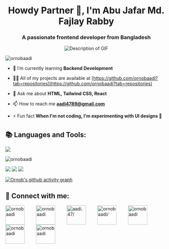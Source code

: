 
<h1 align="center">Howdy Partner 👋, I'm Abu Jafar Md. Fajlay Rabby</h1>
<h3 align="center">A passionate frontend developer from Bangladesh</h3>

<p align="center">
  <img src="https://user-images.githubusercontent.com/74038190/212750672-2f3f2b50-c84f-4ed8-a60a-849ae69ff9df.gif" alt="Description of GIF">
</p>


<p align="left"> <img src="https://komarev.com/ghpvc/?username=ornobaadi&label=Profile%20views&color=0e75b6&style=flat" alt="ornobaadi" /> </p>

- 🌱 I’m currently learning **Backend Development**

- 👨‍💻 All of my projects are available at [https://github.com/ornobaadi?tab=repositories](https://github.com/ornobaadi?tab=repositories)

- 💬 Ask me about **HTML, Tailwind CSS, React**

- 📫 How to reach me **aadi4789@gmail.com**

- ⚡ Fun fact **When I'm not coding, I'm experimenting with UI designs 🎨**


## 	📚 Languages and Tools:
<p align="left">
  <a href="https://skillicons.dev">
    <img src="https://skillicons.dev/icons?i=html,css,tailwind,js,react,figma,django,firebase,mongodb,nodejs,py,sublime,ts,vercel&perline=7" />
  </a>
</p>

<p><img align="center" src="https://github-readme-streak-stats.herokuapp.com/?user=ornobaadi&theme=github-dark" alt="ornobaadi" /></p>


![](http://github-profile-summary-cards.vercel.app/api/cards/repos-per-language?username=ornobaadi&theme=2077)
![](http://github-profile-summary-cards.vercel.app/api/cards/productive-time?username=ornobaadi&theme=github_dark&utcOffset=8)
![](http://github-profile-summary-cards.vercel.app/api/cards/profile-details?username=ornobaadi&theme=github_dark)

[![Ornob's github activity graph](https://github-readme-activity-graph.vercel.app/graph?username=ornobaadi&theme=github-compact)](https://github.com/ashutosh00710/github-readme-activity-graph)


## 🤝 Connect with me:
<p align="left">
<a href="https://twitter.com/ornobaadi" target="blank"><img align="center" src="https://raw.githubusercontent.com/rahuldkjain/github-profile-readme-generator/master/src/images/icons/Social/twitter.svg" alt="ornobaadi" height="60" width="60" /></a>
   &nbsp;&nbsp;&nbsp; &nbsp;&nbsp;&nbsp;
<a href="https://linkedin.com/in/ornobaadi" target="blank"><img align="center" src="https://raw.githubusercontent.com/rahuldkjain/github-profile-readme-generator/master/src/images/icons/Social/linked-in-alt.svg" alt="ornobaadi" height="60" width="60" /></a>
   &nbsp;&nbsp;&nbsp; &nbsp;&nbsp;&nbsp;
<a href="https://fb.com/aadi.47/" target="blank"><img align="center" src="https://raw.githubusercontent.com/rahuldkjain/github-profile-readme-generator/master/src/images/icons/Social/facebook.svg" alt="aadi.47/" height="60" width="60" /></a>
   &nbsp;&nbsp;&nbsp; &nbsp;&nbsp;&nbsp;
<a href="https://instagram.com/ornobaadi/" target="blank"><img align="center" src="https://raw.githubusercontent.com/rahuldkjain/github-profile-readme-generator/master/src/images/icons/Social/instagram.svg" alt="ornobaadi/" height="60" width="60" /></a>
   &nbsp;&nbsp;&nbsp; &nbsp;&nbsp;&nbsp;
<a href="https://dribbble.com/ornobaadi" target="blank"><img align="center" src="https://raw.githubusercontent.com/rahuldkjain/github-profile-readme-generator/master/src/images/icons/Social/dribbble.svg" alt="ornobaadi" height="60" width="60" /></a>
   &nbsp;&nbsp;&nbsp; &nbsp;&nbsp;&nbsp;
<a href="https://www.behance.net/ornobaadi" target="blank"><img align="center" src="https://raw.githubusercontent.com/rahuldkjain/github-profile-readme-generator/master/src/images/icons/Social/behance.svg" alt="ornobaadi" height="60" width="60" /></a>
   &nbsp;&nbsp;&nbsp; &nbsp;&nbsp;&nbsp;
<a href="https://www.youtube.com/@ornobaadi" target="blank"><img align="center" src="https://raw.githubusercontent.com/rahuldkjain/github-profile-readme-generator/master/src/images/icons/Social/youtube.svg" alt="ornobaadi" height="60" width="60" /></a>
  &nbsp;&nbsp;&nbsp; &nbsp;&nbsp;&nbsp;
</p>
